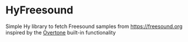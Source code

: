 # HyFreesound

Simple Hy library to fetch Freesound samples from https://freesound.org inspired by the [Overtone](https://github.com/overtone/overtone) built-in functionality
